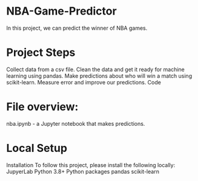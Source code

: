 # NBA-Game-Predictor
In this project, we can predict the winner of NBA games.


# Project Steps

Collect data from a csv file.
Clean the data and get it ready for machine learning using pandas.
Make predictions about who will win a match using scikit-learn.
Measure error and improve our predictions.
Code

# File overview:

nba.ipynb - a Jupyter notebook that makes predictions.

# Local Setup

Installation
To follow this project, please install the following locally:
JupyerLab
Python 3.8+
Python packages
pandas
scikit-learn
